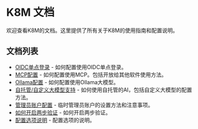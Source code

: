 # K8M 文档

欢迎查看K8M的文档。这里提供了所有关于K8M的使用指南和配置说明。

## 文档列表
- [OIDC单点登录](oidc.md) - 如何配置使用OIDC单点登录。
- [MCP配置](mcp.md) - 如何配置使用MCP。包括开放给其他软件使用方法。
- [Ollama配置](ollama.md) - 如何配置使用Ollama大模型。
- [自托管/自定义大模型支持](use-self-hosted-ai.md) - 如何使用自托管的AI，包括自定义大模型的配置方法。
- [管理员账户配置](temp-admin-config.md) - 临时管理员账户的设置方法和注意事项。
- [如何开启两步验证](2fa.md) - 如何开启两步验证。
- [配置选项说明](config.md) - 配置选项的说明。
  